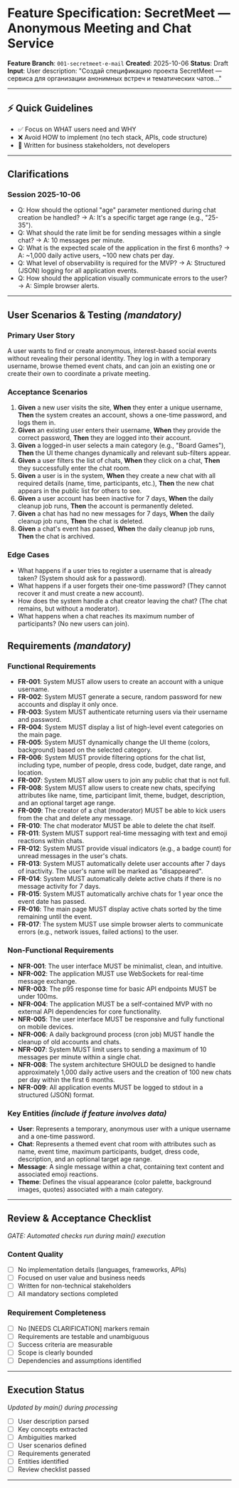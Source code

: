 # Feature Specification: SecretMeet — Anonymous Meeting and Chat Service

**Feature Branch**: `001-secretmeet-e-mail`
**Created**: 2025-10-06
**Status**: Draft
**Input**: User description: "Создай спецификацию проекта SecretMeet — сервиса для организации анонимных встреч и тематических чатов..."

---

## ⚡ Quick Guidelines
- ✅ Focus on WHAT users need and WHY
- ❌ Avoid HOW to implement (no tech stack, APIs, code structure)
- 👥 Written for business stakeholders, not developers

---

## Clarifications

### Session 2025-10-06
- Q: How should the optional "age" parameter mentioned during chat creation be handled? → A: It's a specific target age range (e.g., "25-35").
- Q: What should the rate limit be for sending messages within a single chat? → A: 10 messages per minute.
- Q: What is the expected scale of the application in the first 6 months? → A: ~1,000 daily active users, ~100 new chats per day.
- Q: What level of observability is required for the MVP? → A: Structured (JSON) logging for all application events.
- Q: How should the application visually communicate errors to the user? → A: Simple browser alerts.

---

## User Scenarios & Testing *(mandatory)*

### Primary User Story
A user wants to find or create anonymous, interest-based social events without revealing their personal identity. They log in with a temporary username, browse themed event chats, and can join an existing one or create their own to coordinate a private meeting.

### Acceptance Scenarios
1.  **Given** a new user visits the site, **When** they enter a unique username, **Then** the system creates an account, shows a one-time password, and logs them in.
2.  **Given** an existing user enters their username, **When** they provide the correct password, **Then** they are logged into their account.
3.  **Given** a logged-in user selects a main category (e.g., "Board Games"), **Then** the UI theme changes dynamically and relevant sub-filters appear.
4.  **Given** a user filters the list of chats, **When** they click on a chat, **Then** they successfully enter the chat room.
5.  **Given** a user is in the system, **When** they create a new chat with all required details (name, time, participants, etc.), **Then** the new chat appears in the public list for others to see.
6.  **Given** a user account has been inactive for 7 days, **When** the daily cleanup job runs, **Then** the account is permanently deleted.
7.  **Given** a chat has had no new messages for 7 days, **When** the daily cleanup job runs, **Then** the chat is deleted.
8.  **Given** a chat's event has passed, **When** the daily cleanup job runs, **Then** the chat is archived.

### Edge Cases
- What happens if a user tries to register a username that is already taken? (System should ask for a password).
- What happens if a user forgets their one-time password? (They cannot recover it and must create a new account).
- How does the system handle a chat creator leaving the chat? (The chat remains, but without a moderator).
- What happens when a chat reaches its maximum number of participants? (No new users can join).

## Requirements *(mandatory)*

### Functional Requirements
- **FR-001**: System MUST allow users to create an account with a unique username.
- **FR-002**: System MUST generate a secure, random password for new accounts and display it only once.
- **FR-003**: System MUST authenticate returning users via their username and password.
- **FR-004**: System MUST display a list of high-level event categories on the main page.
- **FR-005**: System MUST dynamically change the UI theme (colors, background) based on the selected category.
- **FR-006**: System MUST provide filtering options for the chat list, including type, number of people, dress code, budget, date range, and location.
- **FR-007**: System MUST allow users to join any public chat that is not full.
- **FR-008**: System MUST allow users to create new chats, specifying attributes like name, time, participant limit, theme, budget, description, and an optional target age range.
- **FR-009**: The creator of a chat (moderator) MUST be able to kick users from the chat and delete any message.
- **FR-010**: The chat moderator MUST be able to delete the chat itself.
- **FR-011**: System MUST support real-time messaging with text and emoji reactions within chats.
- **FR-012**: System MUST provide visual indicators (e.g., a badge count) for unread messages in the user's chats.
- **FR-013**: System MUST automatically delete user accounts after 7 days of inactivity. The user's name will be marked as "disappeared".
- **FR-014**: System MUST automatically delete active chats if there is no message activity for 7 days.
- **FR-015**: System MUST automatically archive chats for 1 year once the event date has passed.
- **FR-016**: The main page MUST display active chats sorted by the time remaining until the event.
- **FR-017**: The system MUST use simple browser alerts to communicate errors (e.g., network issues, failed actions) to the user.

### Non-Functional Requirements
- **NFR-001**: The user interface MUST be minimalist, clean, and intuitive.
- **NFR-002**: The application MUST use WebSockets for real-time message exchange.
- **NFR-003**: The p95 response time for basic API endpoints MUST be under 100ms.
- **NFR-004**: The application MUST be a self-contained MVP with no external API dependencies for core functionality.
- **NFR-005**: The user interface MUST be responsive and fully functional on mobile devices.
- **NFR-006**: A daily background process (cron job) MUST handle the cleanup of old accounts and chats.
- **NFR-007**: System MUST limit users to sending a maximum of 10 messages per minute within a single chat.
- **NFR-008**: The system architecture SHOULD be designed to handle approximately 1,000 daily active users and the creation of 100 new chats per day within the first 6 months.
- **NFR-009**: All application events MUST be logged to stdout in a structured (JSON) format.

### Key Entities *(include if feature involves data)*
- **User**: Represents a temporary, anonymous user with a unique username and a one-time password.
- **Chat**: Represents a themed event chat room with attributes such as name, event time, maximum participants, budget, dress code, description, and an optional target age range.
- **Message**: A single message within a chat, containing text content and associated emoji reactions.
- **Theme**: Defines the visual appearance (color palette, background images, quotes) associated with a main category.

---

## Review & Acceptance Checklist
*GATE: Automated checks run during main() execution*

### Content Quality
- [ ] No implementation details (languages, frameworks, APIs)
- [ ] Focused on user value and business needs
- [ ] Written for non-technical stakeholders
- [ ] All mandatory sections completed

### Requirement Completeness
- [ ] No [NEEDS CLARIFICATION] markers remain
- [ ] Requirements are testable and unambiguous
- [ ] Success criteria are measurable
- [ ] Scope is clearly bounded
- [ ] Dependencies and assumptions identified

---

## Execution Status
*Updated by main() during processing*

- [ ] User description parsed
- [ ] Key concepts extracted
- [ ] Ambiguities marked
- [ ] User scenarios defined
- [ ] Requirements generated
- [ ] Entities identified
- [ ] Review checklist passed

---